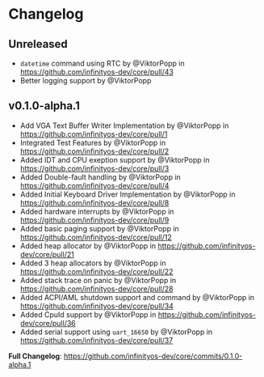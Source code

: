 # Changelog

## Unreleased

- `datetime` command using RTC by @ViktorPopp in
  https://github.com/infinityos-dev/core/pull/43
- Better logging support by @ViktorPopp

## v0.1.0-alpha.1

- Add VGA Text Buffer Writer Implementation by @ViktorPopp in
  https://github.com/infinityos-dev/core/pull/1
- Integrated Test Features by @ViktorPopp in
  https://github.com/infinityos-dev/core/pull/2
- Added IDT and CPU exeption support by @ViktorPopp in
  https://github.com/infinityos-dev/core/pull/3
- Added Double-fault handling by @ViktorPopp in
  https://github.com/infinityos-dev/core/pull/4
- Added Initial Keyboard Driver Implementation by @ViktorPopp in
  https://github.com/infinityos-dev/core/pull/8
- Added hardware interrupts by @ViktorPopp in
  https://github.com/infinityos-dev/core/pull/9
- Added basic paging support by @ViktorPopp in
  https://github.com/infinityos-dev/core/pull/12
- Added heap allocator by @ViktorPopp in
  https://github.com/infinityos-dev/core/pull/21
- Added 3 heap allocators by @ViktorPopp in
  https://github.com/infinityos-dev/core/pull/22
- Added stack trace on panic by @ViktorPopp in
  https://github.com/infinityos-dev/core/pull/28
- Added ACPI/AML shutdown support and command by @ViktorPopp in
  https://github.com/infinityos-dev/core/pull/34
- Added CpuId support by @ViktorPopp in
  https://github.com/infinityos-dev/core/pull/36
- Added serial support using `uart_16650` by @ViktorPopp in
  https://github.com/infinityos-dev/core/pull/37

**Full Changelog**: https://github.com/infinityos-dev/core/commits/0.1.0-alpha.1
